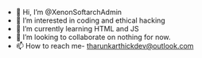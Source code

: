 - 👋 Hi, I’m @XenonSoftarchAdmin
- 👀 I’m interested in coding and ethical hacking
- 🌱 I’m currently learning HTML and JS
- 💞️ I’m looking to collaborate on nothing for now.
- 📫 How to reach me- tharunkarthickdev@outlook.com

<!---
XenonSoftarchAdmin/XenonSoftarchAdmin is a ✨ special ✨ repository because its `README.md` (this file) appears on your GitHub profile.
You can click the Preview link to take a look at your changes.
--->
